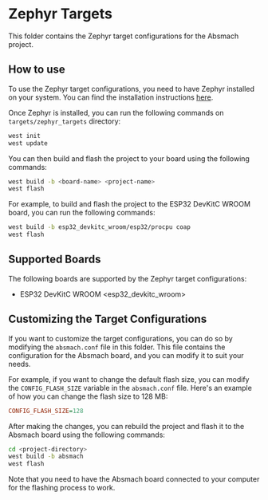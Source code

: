 # Zephyr Targets

This folder contains the Zephyr target configurations for the Absmach project.

## How to use

To use the Zephyr target configurations, you need to have Zephyr installed on your system. You can find the installation instructions [here](https://docs.zephyrproject.org/latest/develop/getting_started/index.html).

Once Zephyr is installed, you can run the following commands on `targets/zephyr_targets` directory:

```bash
west init
west update
```

You can then build and flash the project to your board using the following commands:

```bash
west build -b <board-name> <project-name>
west flash
```

For example, to build and flash the project to the ESP32 DevKitC WROOM board, you can run the following commands:

```bash
west build -b esp32_devkitc_wroom/esp32/procpu coap
west flash
```

## Supported Boards

The following boards are supported by the Zephyr target configurations:

- ESP32 DevKitC WROOM <esp32_devkitc_wroom>

## Customizing the Target Configurations

If you want to customize the target configurations, you can do so by modifying the `absmach.conf` file in this folder. This file contains the configuration for the Absmach board, and you can modify it to suit your needs.

For example, if you want to change the default flash size, you can modify the `CONFIG_FLASH_SIZE` variable in the `absmach.conf` file. Here's an example of how you can change the flash size to 128 MB:

```ini
CONFIG_FLASH_SIZE=128
```

After making the changes, you can rebuild the project and flash it to the Absmach board using the following commands:

```bash
cd <project-directory>
west build -b absmach
west flash
```

Note that you need to have the Absmach board connected to your computer for the flashing process to work.
